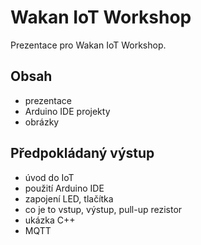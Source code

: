 # Wakan IoT Workshop

Prezentace pro Wakan IoT Workshop.


## Obsah

* prezentace
* Arduino IDE projekty
* obrázky


## Předpokládaný výstup

* úvod do IoT
* použití Arduino IDE
* zapojení LED, tlačítka
* co je to vstup, výstup, pull-up rezistor
* ukázka C++
* MQTT
